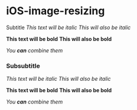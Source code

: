 # iOS-image-resizing

Subtitle
*This text will be italic*
_This will also be italic_

**This text will be bold**
__This will also be bold__

_You **can** combine them_

### Subsubtitle
*This text will be italic*
_This will also be italic_

**This text will be bold**
__This will also be bold__

_You **can** combine them_
